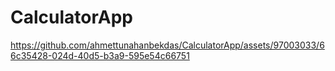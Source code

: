 # CalculatorApp

https://github.com/ahmettunahanbekdas/CalculatorApp/assets/97003033/66c35428-024d-40d5-b3a9-595e54c66751
